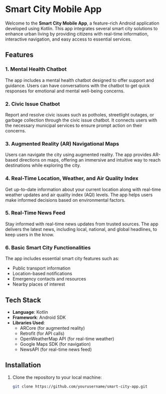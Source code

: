 # Smart City Mobile App

Welcome to the **Smart City Mobile App**, a feature-rich Android application developed using Kotlin. This app integrates several smart city solutions to enhance urban living by providing citizens with real-time information, interactive navigation, and easy access to essential services.

## Features

### 1. Mental Health Chatbot
The app includes a mental health chatbot designed to offer support and guidance. Users can have conversations with the chatbot to get quick responses for emotional and mental well-being concerns.

### 2. Civic Issue Chatbot
Report and resolve civic issues such as potholes, streetlight outages, or garbage collection through the civic issue chatbot. It connects users with the necessary municipal services to ensure prompt action on their concerns.

### 3. Augmented Reality (AR) Navigational Maps
Users can navigate the city using augmented reality. The app provides AR-based directions on maps, offering an immersive and intuitive way to reach destinations while exploring the city.

### 4. Real-Time Location, Weather, and Air Quality Index
Get up-to-date information about your current location along with real-time weather updates and air quality index (AQI) levels. The app helps users make informed decisions based on environmental factors.

### 5. Real-Time News Feed
Stay informed with real-time news updates from trusted sources. The app delivers the latest news, including local, national, and global headlines, to keep users in the know.

### 6. Basic Smart City Functionalities
The app includes essential smart city features such as:
- Public transport information
- Location-based notifications
- Emergency contacts and resources
- Nearby places of interest

## Tech Stack

- **Language**: Kotlin
- **Framework**: Android SDK
- **Libraries Used**: 
  - ARCore (for augmented reality)
  - Retrofit (for API calls)
  - OpenWeatherMap API (for real-time weather)
  - Google Maps SDK (for navigation)
  - NewsAPI (for real-time news feed)

## Installation

1. Clone the repository to your local machine:
   ```bash
   git clone https://github.com/yourusername/smart-city-app.git
